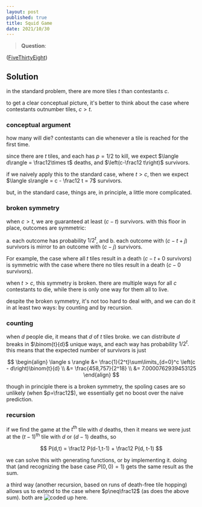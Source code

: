 ```yaml
---
layout: post
published: true
title: Squid Game
date: 2021/10/30
---
```


>**Question**:

<!--more-->

([FiveThirtyEight](URL))

## Solution

in the standard problem, there are more tiles $t$ than contestants $c$.

to get a clear conceptual picture, it's better to think about the case where contestants outnumber tiles, $c > t$. 

### conceptual argument

how many will die? contestants can die whenever a tile is reached for the first time. 

since there are $t$ tiles, and each has $p=1/2$ to kill, we expect $\langle d\rangle = \frac12\times t$ deaths, and $\left(c-\frac12 t\right)$ survivors.

if we naively apply this to the standard case, where $t > c$, then we expect $\langle s\rangle = c - \frac12 t = 7$ survivors.

but, in the standard case, things are, in principle, a little more complicated.

### broken symmetry

when $c > t,$ we are guaranteed at least $(c - t)$ survivors. with this floor in place, outcomes are symmetric: 

a. each outcome has probability $1/2^t$, and 
b. each outcome with $(c - t + j)$ survivors is mirror to an outcome with $(c - j)$ survivors. 

For example, the case where all $t$ tiles result in a death ($c- t + 0$ survivors) is symmetric with the case where there no tiles result in a death ($c-0$ survivors).

when $t > c,$ this symmetry is broken. there are multiple ways for all $c$ contestants to die, while there is only one way for them all to live.

despite the broken symmetry, it's not too hard to deal with, and we can do it in at least two ways: by counting and by recursion.

### counting

when $d$ people die, it means that $d$ of $t$ tiles broke. we can distribute $d$ breaks in $\binom{t}{d}$ unique ways, and each way has probability $1/2^t.$ this means that the expected number of survivors is just

$$
\begin{align}
\langle s \rangle &= \frac{1}{2^t}\sum\limits_{d=0}^c \left(c - d\right)\binom{t}{d} \\
&= \frac{458,757}{2^18} \\
&= 7.0000762939453125
\end{align}
$$

though in principle there is a broken symmetry, the spoling cases are so unlikely (when $p=\frac12$), we essentially get no boost over the naive prediction.

### recursion

if we find the game at the $t^\text{th}$ tile with $d$ deaths, then it means we were just at the $(t-1)^\text{th}$ tile with $d$ or $(d-1)$ deaths, so

$$
P(d,t) = \frac12 P(d-1,t-1) + \frac12 P(d, t-1)
$$

we can solve this with generating functions, or by implementing it. doing that (and recognizing the base case $P(0,0) = 1$) gets the same result as the sum.

a third way (another recursion, based on runs of death-free tile hopping) allows us to extend to the case where $p\neq\frac12$ (as does the above sum). both are ![coded up here](https://colab.research.google.com/drive/1emNV-9L6_hC4Vs5ZDQtet6GqbmsT9Jmi#scrollTo=9lxqhre9biUz).


<br>
